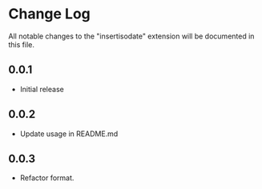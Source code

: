 # Change Log

All notable changes to the "insertisodate" extension will be documented in this file.

## 0.0.1

- Initial release

## 0.0.2

- Update usage in README.md

## 0.0.3

- Refactor format.
